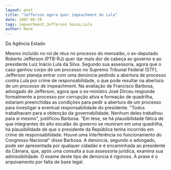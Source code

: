 ```yaml
---
layout: post
title: "Jefferson agora quer impeachment de Lula"
date: 2007-08-29
tags: impeachment,Jefferson Sousa,Lula
author: None
---
```



Da Ag&ecirc;ncia Estado


Mesmo inclu&iacute;do no rol de r&eacute;us no processo do mensal&atilde;o, o ex-deputado Roberto Jefferson (PTB-RJ) quer dar mais dor de cabe&ccedil;a ao governo e ao presidente Luiz In&aacute;cio Lula da Silva. Segundo sua assessoria, agora que o caso ganhou corpo de um processo no Supremo Tribunal Federal (STF), Jefferson planeja entrar com uma den&uacute;ncia pedindo a abertura de processo contra Lula por crime de responsabilidade, o que pode resultar na abertura de um processo de impeachment.
Na avalia&ccedil;&atilde;o de Francisco Barbosa, advogado de Jefferson, agora que o ex-ministro Jos&eacute; Dirceu responde formalmente a processo por corrup&ccedil;&atilde;o ativa e forma&ccedil;&atilde;o de quadrilha, estariam preenchidas as condi&ccedil;&otilde;es para pedir a abertura de um processo para investigar a eventual responsabilidade do presidente. &quot;Todos trabalhavam para a obten&ccedil;&atilde;o da governabilidade. Nenhum deles trabalhou para si mesmo&quot;, justificou Barbosa. 
&quot;Em tese, se h&aacute; plausibilidade f&aacute;tica de que integrantes do alto escal&atilde;o do governo se reuniram em uma quadrilha, h&aacute; plausibilidade de que o presidente da Rep&uacute;blica tenha incorrido em crime de responsabilidade. Houve uma interfer&ecirc;ncia no funcionamento do Congresso Nacional&quot; disse Barbosa. A den&uacute;ncia, segundo o advogado, pode ser apresentada por qualquer cidad&atilde;o e &eacute; encaminhada ao presidente da C&acirc;mara, que, ap&oacute;s uma consulta a sua assessoria jur&iacute;dica, examina sua admissibilidade. O exame deste tipo de den&uacute;ncia &eacute; rigoroso. A praxe &eacute; o arquivamento por falta de base legal.  